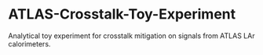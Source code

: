 # ATLAS-Crosstalk-Toy-Experiment
Analytical toy experiment for crosstalk mitigation on signals from ATLAS LAr calorimeters.
